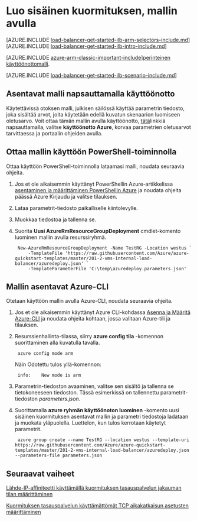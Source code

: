 <properties
   pageTitle="Luo sisäinen kuormituksen, mallin resurssien hallinnan avulla | Microsoft Azure"
   description="Opettele luomaan sisäinen kuormituksen, mallin resurssien hallinnan avulla"
   services="load-balancer"
   documentationCenter="na"
   authors="sdwheeler"
   manager="carmonm"
   editor=""
   tags="azure-resource-manager"
/>
<tags
   ms.service="load-balancer"
   ms.devlang="na"
   ms.topic="get-started-article"
   ms.tgt_pltfrm="na"
   ms.workload="infrastructure-services"
   ms.date="10/24/2016"
   ms.author="sewhee" />

# <a name="create-an-internal-load-balancer-using-a-template"></a>Luo sisäinen kuormituksen, mallin avulla

[AZURE.INCLUDE [load-balancer-get-started-ilb-arm-selectors-include.md](../../includes/load-balancer-get-started-ilb-arm-selectors-include.md)]
<BR>
[AZURE.INCLUDE [load-balancer-get-started-ilb-intro-include.md](../../includes/load-balancer-get-started-ilb-intro-include.md)]

[AZURE.INCLUDE [azure-arm-classic-important-include](../../includes/learn-about-deployment-models-rm-include.md)][perinteinen käyttöönottomalli](load-balancer-get-started-ilb-classic-ps.md).

[AZURE.INCLUDE [load-balancer-get-started-ilb-scenario-include.md](../../includes/load-balancer-get-started-ilb-scenario-include.md)]

## <a name="deploy-the-template-by-using-click-to-deploy"></a>Asentavat malli napsauttamalla käyttöönotto

Käytettävissä otoksen malli, julkisen säilössä käyttää parametrin tiedosto, joka sisältää arvot, joita käytetään edellä kuvatun skenaarion luomiseen oletusarvo. Voit ottaa tämän mallin avulla käyttöönotto, [tätä](https://github.com/Azure/azure-quickstart-templates/tree/master/201-2-vms-internal-load-balancer)linkkiä napsauttamalla, valitse **käyttöönotto Azure**, korvaa parametrien oletusarvot tarvittaessa ja portaalin ohjeiden avulla.

## <a name="deploy-the-template-by-using-powershell"></a>Ottaa mallin käyttöön PowerShell-toiminnolla

Ottaa käyttöön PowerShell-toiminnolla lataamasi malli, noudata seuraavia ohjeita.

1. Jos et ole aikaisemmin käyttänyt PowerShellin Azure-artikkelissa [asentaminen ja määrittäminen PowerShellin Azure](../../articles/powershell-install-configure.md) ja noudata ohjeita päässä Azure Kirjaudu ja valitse tilauksen.
2. Lataa parametrit-tiedosto paikalliselle kiintolevylle.
3. Muokkaa tiedostoa ja tallenna se.
4. Suorita **Uusi AzureRmResourceGroupDeployment** cmdlet-komento luominen mallin avulla resurssiryhmä.

        New-AzureRmResourceGroupDeployment -Name TestRG -Location westus `
            -TemplateFile 'https://raw.githubusercontent.com/Azure/azure-quickstart-templates/master/201-2-vms-internal-load-balancer/azuredeploy.json' `
            -TemplateParameterFile 'C:\temp\azuredeploy.parameters.json'

## <a name="deploy-the-template-by-using-the-azure-cli"></a>Mallin asentavat Azure-CLI

Otetaan käyttöön mallin avulla Azure-CLI, noudata seuraavia ohjeita.

1. Jos et ole aikaisemmin käyttänyt Azure CLI-kohdassa [Asenna ja Määritä Azure-CLI](../../articles/xplat-cli-install.md) ja noudata ohjeita kohtaan, jossa valitaan Azure-tili ja tilauksen.
2. Resurssienhallinta-tilassa, siirry **azure config tila** -komennon suorittaminen alla kuvatulla tavalla.

        azure config mode arm

    Näin Odotettu tulos yllä-komennon:

        info:    New mode is arm

3. Parametrin-tiedoston avaaminen, valitse sen sisältö ja tallenna se tietokoneeseen tiedoston. Tässä esimerkissä on tallennettu parametrit-tiedoston *parameters.json*.

4. Suorittamalla **azure ryhmän käyttöönoton luominen** -komento uusi sisäinen kuormituksen asentavat mallin ja parametri tiedostoja ladataan ja muokata yläpuolella. Luettelon, kun tulos kerrotaan käytetyt parametrit.

        azure group create --name TestRG --location westus --template-uri https://raw.githubusercontent.com/Azure/azure-quickstart-templates/master/201-2-vms-internal-load-balancer/azuredeploy.json --parameters-file parameters.json

## <a name="next-steps"></a>Seuraavat vaiheet

[Lähde-IP-affiniteetti käyttämällä kuormituksen tasauspalvelun jakauman tilan määrittäminen](load-balancer-distribution-mode.md)

[Kuormituksen tasauspalvelun käyttämättömät TCP aikakatkaisun asetusten määrittäminen](load-balancer-tcp-idle-timeout.md)



